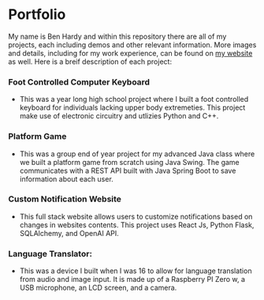 # Portfolio

My name is Ben Hardy and within this repository there are all of my projects, each including demos and other relevant information. More images and details, including for my work experience, can be found on [my website](https://benhardyportfolio.com/) as well. Here is a breif description of each project:

### Foot Controlled Computer Keyboard
- This was a year long high school project where I built a foot controlled keyboard for individuals lacking upper body extremeties. This project make use of electronic circuitry and utlizies Python and C++.
### Platform Game
- This was a group end of year project for my advanced Java class where we built a platform game from scratch using Java Swing. The game communicates with a REST API built with Java Spring Boot to save information about each user.
### Custom Notification Website
- This full stack website allows users to customize notifications based on changes in websites contents. This project uses React Js, Python Flask, SQLAlchemy, and OpenAI API.
### Language Translator:
- This was a device I built when I was 16 to allow for language translation from audio and image input. It is made up of a Raspberry PI Zero w, a USB microphone, an LCD screen, and a camera. 
